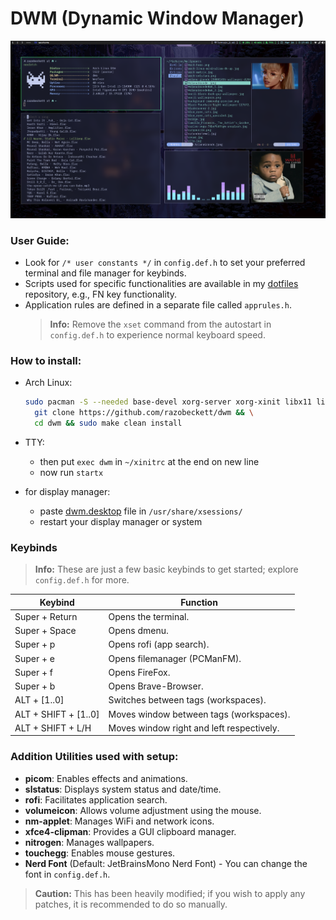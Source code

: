 # DWM (Dynamic Window Manager)

![Preview](assets/preview.png)

### User Guide:

- Look for `/* user constants */` in `config.def.h` to set your preferred terminal and file manager for keybinds.
- Scripts used for specific functionalities are available in my [dotfiles](https://github.com/RazoBeckett/dotfiles/tree/main/.local/bin) repository, e.g., FN key functionality.
- Application rules are defined in a separate file called `apprules.h`.
  > **Info:** Remove the `xset` command from the autostart in `config.def.h` to experience normal keyboard speed.

### How to install:

- Arch Linux:

  ```bash
  sudo pacman -S --needed base-devel xorg-server xorg-xinit libx11 libxinerama libxft git vim && \
  	git clone https://github.com/razobeckett/dwm && \
  	cd dwm && sudo make clean install
  ```

- TTY:
  - then put `exec dwm` in `~/xinitrc` at the end on new line
  - now run `startx`
- for display manager:
  - paste [dwm.desktop](dwm.desktop) file in `/usr/share/xsessions/`
  - restart your display manager or system

### Keybinds

> **Info:** These are just a few basic keybinds to get started; explore `config.def.h` for more.

| Keybind              | Function                                  |
| -------------------- | ----------------------------------------- |
| Super + Return       | Opens the terminal.                       |
| Super + Space        | Opens dmenu.                              |
| Super + p            | Opens rofi (app search).                  |
| Super + e            | Opens filemanager (PCManFM).              |
| Super + f            | Opens FireFox.                            |
| Super + b            | Opens Brave-Browser.                      |
| ALT + [1..0]         | Switches between tags (workspaces).       |
| ALT + SHIFT + [1..0] | Moves window between tags (workspaces).   |
| ALT + SHIFT + L/H    | Moves window right and left respectively. |

### Addition Utilities used with setup:

- **picom**: Enables effects and animations.
- **slstatus**: Displays system status and date/time.
- **rofi**: Facilitates application search.
- **volumeicon**: Allows volume adjustment using the mouse.
- **nm-applet**: Manages WiFi and network icons.
- **xfce4-clipman**: Provides a GUI clipboard manager.
- **nitrogen**: Manages wallpapers.
- **touchegg**: Enables mouse gestures.
- **Nerd Font** (Default: JetBrainsMono Nerd Font) - You can change the font in `config.def.h`.

> **Caution:** This has been heavily modified; if you wish to apply any patches, it is recommended to do so manually.
